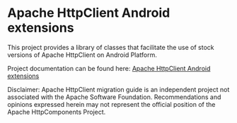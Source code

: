 # Apache HttpClient Android extensions

This project provides a library of classes that facilitate the use of 
stock versions of Apache HttpClient on Android Platform.

Project documentation can be found here:
[Apache HttpClient Android extensions](https://ok2c.github.io/httpclient-android-ext)

Disclaimer: Apache HttpClient migration guide is an independent project not associated 
with the Apache Software Foundation. Recommendations and opinions expressed herein 
may not represent the official position of the Apache HttpComponents Project.